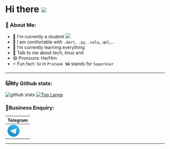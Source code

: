 # Hi there <img src="https://github.com/TheDudeThatCode/TheDudeThatCode/blob/master/Assets/Hi.gif" width="29">

### 🤵 About Me:
- 🏦 I'm currently a student
      <img src="https://media.giphy.com/media/WUlplcMpOCEmTGBtBW/giphy.gif" width="30">
- 🤔 I am comfortable with ```.dart```,``` .py```, ```.vala```,```.qml```,...
- 🌱 I’m currently learning everything
- 💬 Talk to me about tech, linux and 
- 😄 Pronouns: He/Him
- ⚡ Fun fact: `SU` in <code>Prateek <b>SU</b></code> stands for `SuperUser`

---
### 🐱My Github stats:
![github stats](https://github-readme-stats.vercel.app/api?username=prateekmedia&show_icons=true&title_color=ffc857&icon_color=8ac926&text_color=daf7dc&bg_color=151515&hide=["stars"])
[![Top Langs](https://github-readme-stats.vercel.app/api/top-langs/?username=prateekmedia&layout=compact&text_color=daf7dc&bg_color=151515)](https://github.com/anuraghazra/github-readme-stats)

### 🙌Business Enquiry:
| Telegram |
|   ---    |
|[<img src="https://raw.githubusercontent.com/github/explore/80688e429a7d4ef2fca1e82350fe8e3517d3494d/topics/telegram/telegram.png" alt="Flutter" width="38">](https://t.me/prateek_media)|

----
